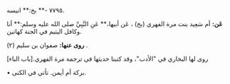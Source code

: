 ٧٧٩٥ -** بخ:** انيسه.

**عَن:** أم سَعِيد بنت مرة الفهري (بخ) ، عَن أبيها،** عَنِ النَّبِيِّ صلى الله عليه وسلم:** أنا وكافل اليتيم في الجنة كهاتين.

**روى عنها:** صفوان بن سليم (٢) .

روى لها البخاري في "الأدب"، وقد كتبنا حديثها في ترجمة مرة الفهري.[باب الباء]

• بركة أم أيمن. تأتي في الكنى.